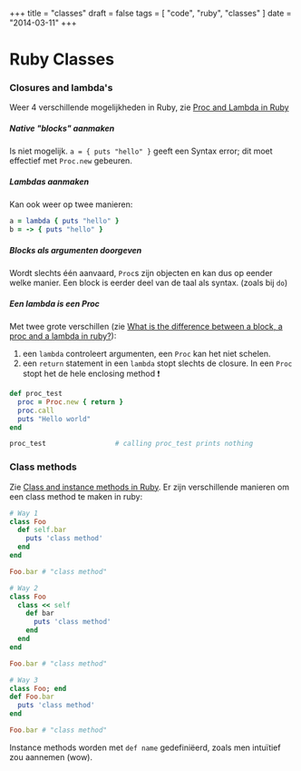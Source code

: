 +++
title = "classes"
draft = false
tags = [
    "code",
    "ruby",
    "classes"
]
date = "2014-03-11"
+++
# Ruby Classes 

### Closures and lambda's 

Weer 4 verschillende mogelijkheden in Ruby, zie [Proc and Lambda in Ruby](http://techspry.com/ruby_and_rails/proc-and-lambda-in-ruby/)

##### Native "blocks" aanmaken 

Is niet mogelijk. `a = { puts "hello" }` geeft een Syntax error; dit moet effectief met `Proc.new` gebeuren.

##### Lambdas aanmaken 

Kan ook weer op twee manieren:

```ruby
a = lambda { puts "hello" }
b = -> { puts "hello" }
```

##### Blocks als argumenten doorgeven 

Wordt slechts één aanvaard, `Proc`s zijn objecten en kan dus op eender welke manier. Een block is eerder deel van de taal als syntax. (zoals bij `do`)

##### Een lambda is een Proc 

Met twee grote verschillen (zie [What is the difference between a block, a proc and a lambda in ruby?](http://awaxman11.github.io/blog/2013/08/05/what-is-the-difference-between-a-block/)):

  1. een `lambda` controleert argumenten, een `Proc` kan het niet schelen. 
  2. een `return` statement in een `lambda` stopt slechts de closure. In een `Proc` stopt het de hele enclosing method :exclamation:

```ruby
def proc_test
  proc = Proc.new { return }
  proc.call
  puts "Hello world"
end

proc_test                 # calling proc_test prints nothing
```

### Class methods 

Zie [Class and instance methods in Ruby](http://www.railstips.org/blog/archives/2009/05/11/class-and-instance-methods-in-ruby/). Er zijn verschillende manieren om een class method te maken in ruby:

```ruby
# Way 1
class Foo
  def self.bar
    puts 'class method'
  end
end

Foo.bar # "class method"

# Way 2
class Foo
  class << self
    def bar
      puts 'class method'
    end
  end
end

Foo.bar # "class method"

# Way 3
class Foo; end
def Foo.bar
  puts 'class method'
end

Foo.bar # "class method"
```

Instance methods worden met `def name` gedefiniëerd, zoals men intuïtief zou aannemen (wow).